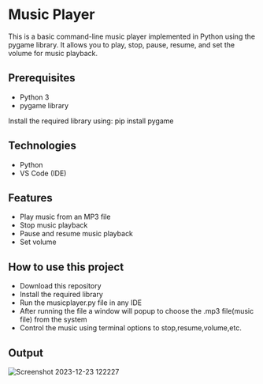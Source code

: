 # Music Player

This is a basic command-line music player implemented in Python using the pygame library. It allows you to play, stop, pause, resume, and set the volume for music playback.

## Prerequisites

- Python 3
- pygame library

Install the required library using: pip install pygame

## Technologies
- Python
- VS Code (IDE)

## Features
- Play music from an MP3 file
- Stop music playback
- Pause and resume music playback
- Set volume

## How to use this project
- Download this repository
- Install the required library
- Run the musicplayer.py file in any IDE
- After running the file a window will popup to choose the .mp3 file(music file) from the system
- Control the music using terminal options to stop,resume,volume,etc.

## Output
![Screenshot 2023-12-23 122227](https://github.com/AdityaSinha2305/MusicPlayer/assets/103363660/38bae774-4597-48bd-9390-ec3437be6665)
